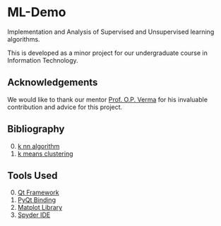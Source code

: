 ML-Demo
=======

Implementation and Analysis of Supervised and Unsupervised learning algorithms.

This is developed as a minor project for our undergraduate course in Information Technology.

Acknowledgements
----------------

We would like to thank our mentor [Prof. O.P. Verma](http://www.dce.edu/Web/Departments/CSE/faculty/opverma.php) for his invaluable contribution and advice for this project.

Bibliography
------------

0. [k nn algorithm](http://en.wikipedia.org/wiki/K-nearest_neighbors_algorithm)
0. [k means clustering](http://en.wikipedia.org/wiki/K-means_clustering)

Tools Used
----------
0. [Qt Framework](http://qt-project.org/)
0. [PyQt Binding](http://www.riverbankcomputing.co.uk/software/pyqt/intro)
0. [Matplot Library](http://matplotlib.org/)
0. [Spyder IDE](https://github.com/spyder-ide/spyder)


